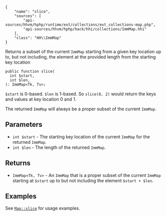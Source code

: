 ``` yamlmeta
{
    "name": "slice",
    "sources": [
        "api-sources/hhvm/hphp/runtime/ext/collections/ext_collections-map.php",
        "api-sources/hhvm/hphp/hack/hhi/collections/ImmMap.hhi"
    ],
    "class": "HH\\ImmMap"
}
```




Returns a subset of the current ` ImmMap ` starting from a given key
location up to, but not including, the element at the provided length from
the starting key location




``` Hack
public function slice(
  int $start,
  int $len,
): ImmMap<Tk, Tv>;
```




` $start ` is 0-based. `` $len `` is 1-based. So ``` slice(0, 2) ``` would return the
keys and values at key location 0 and 1.




The returned ` ImmMap ` will always be a proper subset of the current
`` ImmMap ``.




## Parameters




+ ` int $start ` - The starting key location of the current `` ImmMap `` for the
  returned ``` ImmMap ```.
+ ` int $len ` - The length of the returned `` ImmMap ``.




## Returns




* ` ImmMap<Tk, Tv> ` - An `` ImmMap `` that is a proper subset of the current ``` ImmMap ```
  starting at ```` $start ```` up to but not including the element
  ````` $start + $len `````.




## Examples




See [` Map::slice `](</hack/reference/class/Map/slice/#examples>) for usage examples.
<!-- HHAPIDOC -->
